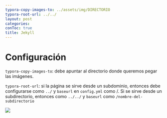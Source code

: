 ```yaml
---
typora-copy-images-to: ../assets/img/DIRECTORIO
typora-root-url: ../../
layout: post
categories: 
conToc: true
title: Jekyll
---
```


# Configuración

`typora-copy-images-to`: debe apuntar al directorio donde queremos pegar las imágenes.

`typora-root-url`: si la página se sirve desde un subdominio, entonces debe configurarse como `../` y `baseurl` en `config.yml` como /. Si se sirve desde un subdirectorio, entonces como `../../` y `baseurl` como `/nombre-del-subdirectorio`



![](https://raw.githubusercontent.com/savalls/savalls.github.io/main/assets/img/000-test.png)
